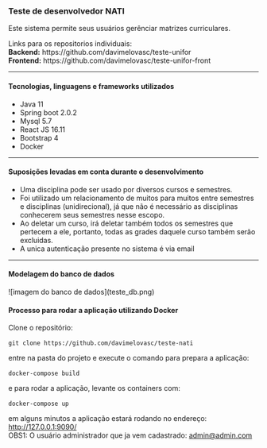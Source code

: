 <h3>Teste de desenvolvedor NATI</h3>
<p>Este sistema permite seus usuários gerênciar matrizes curriculares.</p>
Links para os repositorios individuais: <br/>
<b>Backend:</b> https://github.com/davimelovasc/teste-unifor <br/>
<b>Frontend:</b> https://github.com/davimelovasc/teste-unifor-front <br/>

<hr/>

<h4>Tecnologias, linguagens e frameworks utilizados </h4>
<ul>
    <li>Java 11</li>
    <li>Spring boot 2.0.2</li>
    <li>Mysql 5.7</li>
    <li>React JS 16.11</li>
    <li>Bootstrap 4</li>
    <li>Docker</li>
</ul>
<hr/>

<h4>Suposições levadas em conta durante o desenvolvimento</h4>
<ul>
    <li>Uma disciplina pode ser usado por diversos cursos e semestres.</li>
    <li>Foi utilizado um relacionamento de muitos para muitos entre semestres e disciplinas (unidirecional), já que não é necessário as disciplinas conhecerem seus semestres nesse escopo.</li>
    <li>Ao deletar um curso, irá deletar também todos os semestres que pertecem a ele, portanto,
    todas as grades daquele curso também serão excluidas.</li>
    <li>A unica autenticação presente no sistema é via email</li>
</ul>
<hr/>

<h4>Modelagem do banco de dados</h4>
![imagem do banco de dados](teste_db.png)

<h4>Processo para rodar a aplicação utilizando Docker</h4>

Clone o repositório:
```
git clone https://github.com/davimelovasc/teste-nati
```
entre na pasta do projeto e execute o comando para prepara a aplicação:
```
docker-compose build
```
e para rodar a aplicação, levante os containers com:
```
docker-compose up
```
em alguns minutos a aplicação estará rodando no endereço: http://127.0.0.1:9090/
<br/>
OBS1: O usuário administrador que ja vem cadastrado: admin@admin.com
<br/>

